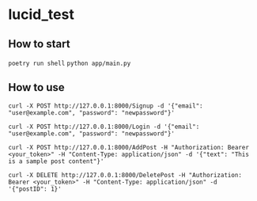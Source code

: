 # lucid_test


## How to start
`poetry run shell`
`python app/main.py`

## How to use

`curl -X POST http://127.0.0.1:8000/Signup -d '{"email": "user@example.com", "password": "newpassword"}'`

`curl -X POST http://127.0.0.1:8000/Login -d '{"email": "user@example.com", "password": "newpassword"}'`

`curl -X POST http://127.0.0.1:8000/AddPost -H "Authorization: Bearer <your_token>" -H "Content-Type: application/json" -d '{"text": "This is a sample post content"}'`

`curl -X DELETE http://127.0.0.1:8000/DeletePost -H "Authorization: Bearer <your_token>" -H "Content-Type: application/json" -d '{"postID": 1}'`



